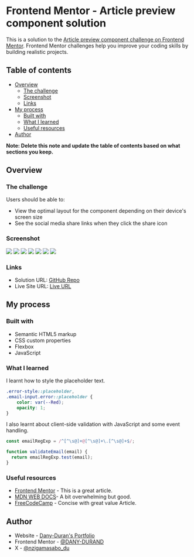 # Frontend Mentor - Article preview component solution

This is a solution to the [Article preview component challenge on Frontend Mentor](https://www.frontendmentor.io/challenges/article-preview-component-dYBN_pYFT). Frontend Mentor challenges help you improve your coding skills by building realistic projects. 

## Table of contents

- [Overview](#overview)
  - [The challenge](#the-challenge)
  - [Screenshot](#screenshot)
  - [Links](#links)
- [My process](#my-process)
  - [Built with](#built-with)
  - [What I learned](#what-i-learned)
  - [Useful resources](#useful-resources)
- [Author](#author)

**Note: Delete this note and update the table of contents based on what sections you keep.**

## Overview

### The challenge

Users should be able to:

- View the optimal layout for the component depending on their device's screen size
- See the social media share links when they click the share icon

### Screenshot

![](./assets/images/desktop-design-solution.jpeg)
![](./assets/images/desktop-error-solution.jpeg)
![](./assets/images/desktop-success-solution.jpeg)
![](./assets/images/desktop-active-solution.png)
![](./assets/images/mobile-design-solution.jpeg)
![](./assets/images/mobile-active-design-solution.jpeg)
![](./assets/images/mobile-success-solution.jpeg)



### Links

- Solution URL: [GitHub Repo](https://github.com/DANY-DURAND/frontend-mentor-challeges/tree/main/newsletter-sign-up-with-success-message-main/)
- Live Site URL: [Live URL](https://blog-card-frm.netlify.app/newsletter-sign-up-with-success-message-main/)

## My process

### Built with

- Semantic HTML5 markup
- CSS custom properties
- Flexbox
- JavaScript


### What I learned

I learnt how to style the placeholder text.

```css
.error-style::placeholder,
.email-input.error::placeholder {
    color: var(--Red);
    opacity: 1;
}
```

I also learnt about client-side validation with JavaScript and some event handling.

```js
const emailRegExp = /^[^\s@]+@[^\s@]+\.[^\s@]+$/;

function validateEmail(email) {
  return emailRegExp.test(email);
}
```


### Useful resources

- [Frontend Mentor](https://www.frontendmentor.io/learning-paths/javascript-fundamentals-oR7g6-mTZ-/steps/68275ea05526abd74499e050/article/read) - This is a great article.
- [MDN WEB DOCS](https://developer.mozilla.org/en-US/docs/Learn_web_development/Extensions/Forms/Form_validation)- A bit overwhelming but good.
- [FreeCodeCamp](https://www.freecodecamp.org/news/build-and-validate-beautiful-forms-with-vanilla-html-css-js/) - Concise with great value Article.



## Author

- Website - [Dany-Duran's Portfolio](https://dany-duran-portfolio.netlify.app/)
- Frontend Mentor - [@DANY-DURAND](https://www.frontendmentor.io/profile/DANY-DURAND)
- X - [@nzigamasabo_du](https://www.x.com/nzigamasabo_du)